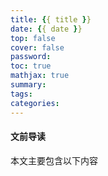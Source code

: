 ```yaml
---
title: {{ title }}
date: {{ date }}
top: false
cover: false
password:
toc: true
mathjax: true
summary:
tags:
categories:
---
```


#### 文前导读

本文主要包含以下内容

> 

<!-- more -->